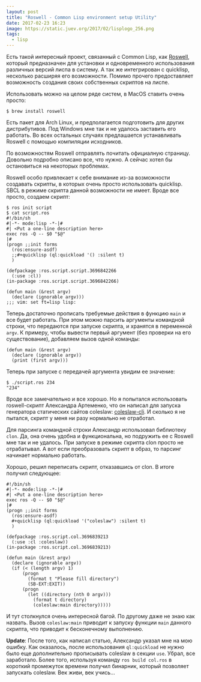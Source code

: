 ```yaml
---
layout: post
title: "Roswell - Common Lisp environment setup Utility"
date: 2017-02-23 16:23
image: https://static.juev.org/2017/02/lisplogo_256.png
tags:
  - lisp
---
```


Есть такой интересный проект, связанный с Common Lisp, как [Roswell](https://github.com/roswell/roswell "Roswell"), который предназначен для установки и одновременного использования различных версий лиспа в систему. А так же интегрирован с quicklisp, несколько расширяя его возможности. Помимо прочего предоставляет возможность создания своих собственных скриптов на лиспе.

Использовать можно на целом ряде систем, в MacOS ставить очень просто:

    $ brew install roswell

Есть пакет для Arch Linux, и предполагается подготовить для других дистрибутивов. Под Windows мне так и не удалось заставить его работать. Во всех остальных случаях предлашается устанавливать Roswell с помощью компиляции исходников.

По возможностям Roswell отправлять почитать официалную страницу. Довольно подробно описано все, что нужно. А сейчас хотел бы остановиться на некоторых проблемах.

Roswell особо привлекает к себе внимание из-за возможности создавать скрипты, в которых очень просто использовать quicklisp. SBCL в режиме скрипта данной возможности не имеет. Вроде все просто, создаем скрипт:

    $ ros init script
    $ cat script.ros
    #!/bin/sh
    #|-*- mode:lisp -*-|#
    #| <Put a one-line description here>
    exec ros -Q -- $0 "$@"
    |#
    (progn ;;init forms
      (ros:ensure-asdf)
      ;;#+quicklisp (ql:quickload '() :silent t)
      )

    (defpackage :ros.script.script.3696842266
      (:use :cl))
    (in-package :ros.script.script.3696842266)

    (defun main (&rest argv)
      (declare (ignorable argv)))
    ;;; vim: set ft=lisp lisp:

Теперь достаточно прописать требуемые действия в функцию `main` и все будет работать. При этом можно парсить аргументы командной строки, что передаются при запуске скрипта, и хранятся в переменной `argv`. К примеру, чтобы вывести первый аргумент (без проверки на его существование), добавляем вызов одной команды:

    (defun main (&rest argv)
      (declare (ignorable argv))
      (print (first argv)))

Теперь при запуске с передачей аргумента увидим ее значение:

    $ ./script.ros 234
    "234"

Вроде все замечательно и все хорошо. Но я попытался использовать roswell-скрипт Александра Артеменко, что он написал для запуска генератора статических сайтов coleslaw: [coleslaw-cli](https://github.com/40ants/coleslaw-cli/blob/master/coleslaw.ros "Coleslaw CLI"). И сколько я не пытался, скрипт у меня ни разу нормально не отработал.

Для парсинга командной строки Александр использовал библиотеку `clon`. Да, она очень удобна и функциональна, но подружить ее с Roswell мне так и не удалось. При запуске в режиме скрипта clon просто не отрабатывал. А вот если преобразовать скрипт в образ, то парсинг начинает нормально работать.

Хорошо, решил переписать скрипт, отказавшись от clon. В итоге получил следующее:

    #!/bin/sh
    #|-*- mode:lisp -*-|#
    #| <Put a one-line description here>
    exec ros -Q -- $0 "$@"
    |#
    (progn ;;init forms
      (ros:ensure-asdf)
      #+quicklisp (ql:quickload '("coleslaw") :silent t)
      )

    (defpackage :ros.script.col.3696839213
      (:use :cl :coleslaw))
    (in-package :ros.script.col.3696839213)

    (defun main (&rest argv)
      (declare (ignorable argv))
      (if (< (length argv) 1)
          (progn
            (format t "Please fill directory")
            (SB-EXT:EXIT))
          (progn
            (let ((directory (nth 0 argv)))
              (format t directory)
              (coleslaw:main directory)))))

И тут столкнулся очень интересной багой. По другому даже не знаю как назвать. Вызов `coleslaw:main` приводит к запуску функции `main` данного скрипта, что приводит к бесконечному выполнению.

**Update**: После того, как написал статью, Александр указал мне на мою ошибку. Как оказалось, после использования `ql:quickload` не нужно было еще дополнительно прописывать coleslaw в секции `use`. Убрал, все заработало. Более того, используя команду `ros build col.ros` в короткий промежуток времени получил бинарник, который позволяет запускать coleslaw. Век живи, век учись...
